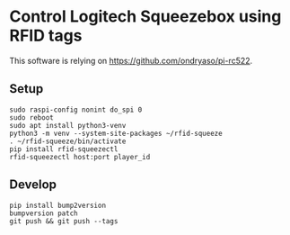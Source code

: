 # Control Logitech Squeezebox using RFID tags

This software is relying on https://github.com/ondryaso/pi-rc522.

## Setup

    sudo raspi-config nonint do_spi 0
    sudo reboot
    sudo apt install python3-venv
    python3 -m venv --system-site-packages ~/rfid-squeeze
    . ~/rfid-squeeze/bin/activate
    pip install rfid-squeezectl
    rfid-squeezectl host:port player_id

## Develop

    pip install bump2version
    bumpversion patch
    git push && git push --tags
